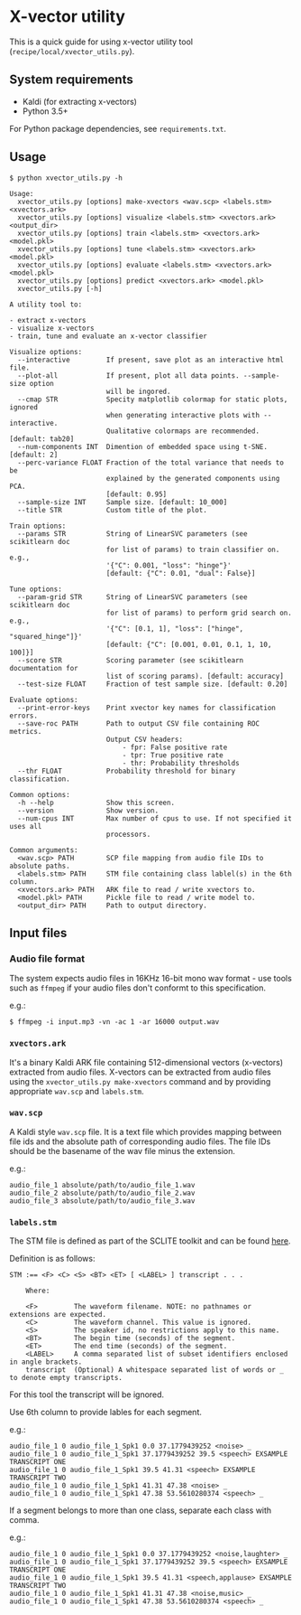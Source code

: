 # X-vector utility

This is a quick guide for using x-vector utility tool (`recipe/local/xvector_utils.py`).

## System requirements

- Kaldi (for extracting x-vectors)
- Python 3.5+

For Python package dependencies, see `requirements.txt`.

## Usage

```terminal
$ python xvector_utils.py -h

Usage:
  xvector_utils.py [options] make-xvectors <wav.scp> <labels.stm> <xvectors.ark>
  xvector_utils.py [options] visualize <labels.stm> <xvectors.ark> <output_dir>
  xvector_utils.py [options] train <labels.stm> <xvectors.ark> <model.pkl>
  xvector_utils.py [options] tune <labels.stm> <xvectors.ark> <model.pkl>
  xvector_utils.py [options] evaluate <labels.stm> <xvectors.ark> <model.pkl>
  xvector_utils.py [options] predict <xvectors.ark> <model.pkl>
  xvector_utils.py [-h]

A utility tool to:

- extract x-vectors
- visualize x-vectors
- train, tune and evaluate an x-vector classifier

Visualize options:
  --interactive         If present, save plot as an interactive html file.
  --plot-all            If present, plot all data points. --sample-size option
                        will be ingored.
  --cmap STR            Specity matplotlib colormap for static plots, ignored
                        when generating interactive plots with --interactive.
                        Qualitative colormaps are recommended. [default: tab20]
  --num-components INT  Dimention of embedded space using t-SNE. [default: 2]
  --perc-variance FLOAT Fraction of the total variance that needs to be
                        explained by the generated components using PCA.
                        [default: 0.95]
  --sample-size INT     Sample size. [default: 10_000]
  --title STR           Custom title of the plot.

Train options:
  --params STR          String of LinearSVC parameters (see scikitlearn doc
                        for list of params) to train classifier on. e.g.,
                        '{"C": 0.001, "loss": "hinge"}'
                        [default: {"C": 0.01, "dual": False}]

Tune options:
  --param-grid STR      String of LinearSVC parameters (see scikitlearn doc
                        for list of params) to perform grid search on. e.g.,
                        '{"C": [0.1, 1], "loss": ["hinge", "squared_hinge"]}'
                        [default: {"C": [0.001, 0.01, 0.1, 1, 10, 100]}]
  --score STR           Scoring parameter (see scikitlearn documentation for
                        list of scoring params). [default: accuracy]
  --test-size FLOAT     Fraction of test sample size. [default: 0.20]

Evaluate options:
  --print-error-keys    Print xvector key names for classification errors.
  --save-roc PATH       Path to output CSV file containing ROC metrics.
                        Output CSV headers:
                            - fpr: False positive rate
                            - tpr: True positive rate
                            - thr: Probability thresholds
  --thr FLOAT           Probability threshold for binary classification.

Common options:
  -h --help             Show this screen.
  --version             Show version.
  --num-cpus INT        Max number of cpus to use. If not specified it uses all
                        processors.

Common arguments:
  <wav.scp> PATH        SCP file mapping from audio file IDs to absolute paths.
  <labels.stm> PATH     STM file containing class lablel(s) in the 6th column.
  <xvectors.ark> PATH   ARK file to read / write xvectors to.
  <model.pkl> PATH      Pickle file to read / write model to.
  <output_dir> PATH     Path to output directory.
```

## Input files

### Audio file format

The system expects audio files in 16KHz 16-bit mono wav format - use tools such as `ffmpeg` if your audio files don't conformt to this specification.

e.g.:

```terminal
$ ffmpeg -i input.mp3 -vn -ac 1 -ar 16000 output.wav
```

### `xvectors.ark`

It's a binary Kaldi ARK file containing 512-dimensional vectors (x-vectors) extracted from audio files. X-vectors can be extracted from audio files using the `xvector_utils.py make-xvectors` command and by providing appropriate `wav.scp` and `labels.stm`.

### `wav.scp`

A Kaldi style `wav.scp` file. It is a text file which provides mapping between file ids and the absolute path
of corresponding audio files. The file IDs should be the basename of the wav file minus the extension.

e.g.:

```text
audio_file_1 absolute/path/to/audio_file_1.wav
audio_file_2 absolute/path/to/audio_file_2.wav
audio_file_3 absolute/path/to/audio_file_3.wav
```

### `labels.stm`

The STM file is defined as part of the SCLITE toolkit and can be found [here](http://my.fit.edu/~vkepuska/ece5527/sctk-2.3-rc1/doc/infmts.htm).

Definition is as follows:

```text
STM :== <F> <C> <S> <BT> <ET> [ <LABEL> ] transcript . . .

    Where:

    <F>         The waveform filename. NOTE: no pathnames or extensions are expected.
    <C>         The waveform channel. This value is ignored.
    <S>         The speaker id, no restrictions apply to this name.
    <BT>        The begin time (seconds) of the segment.
    <ET>        The end time (seconds) of the segment.
    <LABEL>     A comma separated list of subset identifiers enclosed in angle brackets.
    transcript  (Optional) A whitespace separated list of words or _ to denote empty transcripts.
```

For this tool the transcript will be ignored.

Use 6th column to provide lables for each segment.

e.g.:

```text
audio_file_1 0 audio_file_1_Spk1 0.0 37.1779439252 <noise> _
audio_file_1 0 audio_file_1_Spk1 37.1779439252 39.5 <speech> EXSAMPLE TRANSCRIPT ONE
audio_file_1 0 audio_file_1_Spk1 39.5 41.31 <speech> EXSAMPLE TRANSCRIPT TWO
audio_file_1 0 audio_file_1_Spk1 41.31 47.38 <noise> _
audio_file_1 0 audio_file_1_Spk1 47.38 53.5610280374 <speech> _
```

If a segment belongs to more than one class, separate each class with comma.

e.g.:

```text
audio_file_1 0 audio_file_1_Spk1 0.0 37.1779439252 <noise,laughter> _
audio_file_1 0 audio_file_1_Spk1 37.1779439252 39.5 <speech> EXSAMPLE TRANSCRIPT ONE
audio_file_1 0 audio_file_1_Spk1 39.5 41.31 <speech,applause> EXSAMPLE TRANSCRIPT TWO
audio_file_1 0 audio_file_1_Spk1 41.31 47.38 <noise,music> _
audio_file_1 0 audio_file_1_Spk1 47.38 53.5610280374 <speech> _
```
